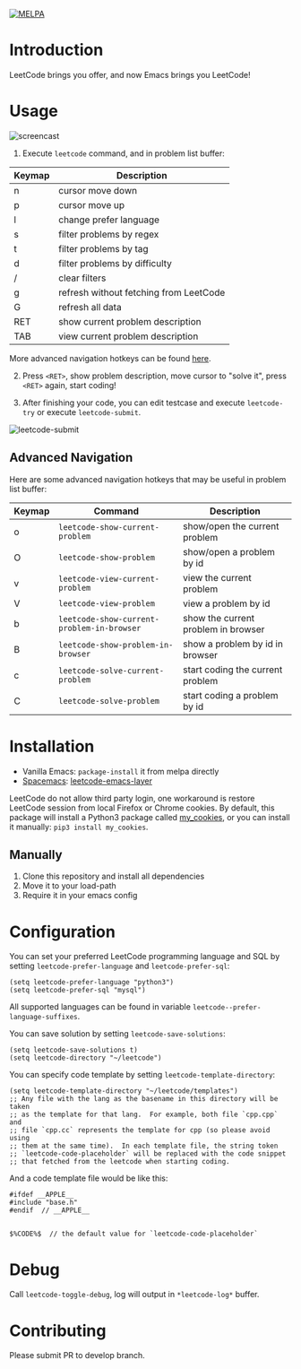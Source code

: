 [![MELPA](https://melpa.org/packages/leetcode-badge.svg)](https://melpa.org/#/leetcode)
# Introduction

LeetCode brings you offer, and now Emacs brings you LeetCode!

# Usage

![screencast](images/screencast.gif)

1. Execute `leetcode` command, and in problem list buffer:

| Keymap | Description                            |
|--------|----------------------------------------|
| n      | cursor move down                       |
| p      | cursor move up                         |
| l      | change prefer language                 |
| s      | filter problems by regex               |
| t      | filter problems by tag                 |
| d      | filter problems by difficulty          |
| /      | clear filters                          |
| g      | refresh without fetching from LeetCode |
| G      | refresh all data                       |
| RET    | show current problem description       |
| TAB    | view current problem description       |

More advanced navigation hotkeys can be found [here](#advanced-navigation).

2. Press `<RET>`, show problem description, move cursor to "solve it", press
   `<RET>` again, start coding!

3. After finishing your code, you can edit testcase and execute `leetcode-try`
   or execute `leetcode-submit`.

![leetcode-submit](images/leetcode-submit.png)

## Advanced Navigation

Here are some advanced navigation hotkeys that may be useful in problem list buffer:

| Keymap | Command                                    | Description                         |
|--------|--------------------------------------------|-------------------------------------|
| o      | `leetcode-show-current-problem`            | show/open the current problem       |
| O      | `leetcode-show-problem`                    | show/open a problem by id           |
| v      | `leetcode-view-current-problem`            | view the current problem            |
| V      | `leetcode-view-problem`                    | view a problem by id                |
| b      | `leetcode-show-current-problem-in-browser` | show the current problem in browser |
| B      | `leetcode-show-problem-in-browser`         | show a problem by id in browser     |
| c      | `leetcode-solve-current-problem`           | start coding the current problem    |
| C      | `leetcode-solve-problem`                   | start coding a problem by id        |

# Installation

- Vanilla Emacs: `package-install` it from melpa directly
- [Spacemacs](https://github.com/syl20bnr/spacemacs):
  [leetcode-emacs-layer](https://github.com/anmoljagetia/leetcode-emacs-layer)

LeetCode do not allow third party login, one workaround is restore LeetCode
session from local Firefox or Chrome cookies. By default, this package will
install a Python3 package called
[my\_cookies](https://github.com/kaiwk/my_cookies), or you can install it
manually: `pip3 install my_cookies`.

## Manually

1. Clone this repository and install all dependencies
2. Move it to your load-path
3. Require it in your emacs config

# Configuration

You can set your preferred LeetCode programming language and SQL by setting
`leetcode-prefer-language` and `leetcode-prefer-sql`:

```elisp
(setq leetcode-prefer-language "python3")
(setq leetcode-prefer-sql "mysql")
```

All supported languages can be found in variable
`leetcode--prefer-language-suffixes`.

You can save solution by setting `leetcode-save-solutions`:

```elisp
(setq leetcode-save-solutions t)
(setq leetcode-directory "~/leetcode")
```

You can specify code template by setting `leetcode-template-directory`:

```elisp
(setq leetcode-template-directory "~/leetcode/templates")
;; Any file with the lang as the basename in this directory will be taken
;; as the template for that lang.  For example, both file `cpp.cpp` and
;; file `cpp.cc` represents the template for cpp (so please avoid using
;; them at the same time).  In each template file, the string token
;; `leetcode-code-placeholder` will be replaced with the code snippet
;; that fetched from the leetcode when starting coding.
```

And a code template file would be like this:
```
#ifdef __APPLE__
#include "base.h"
#endif  // __APPLE__


$%CODE%$  // the default value for `leetcode-code-placeholder`
```

# Debug

Call `leetcode-toggle-debug`, log will output in `*leetcode-log*` buffer.

# Contributing

Please submit PR to develop branch.
